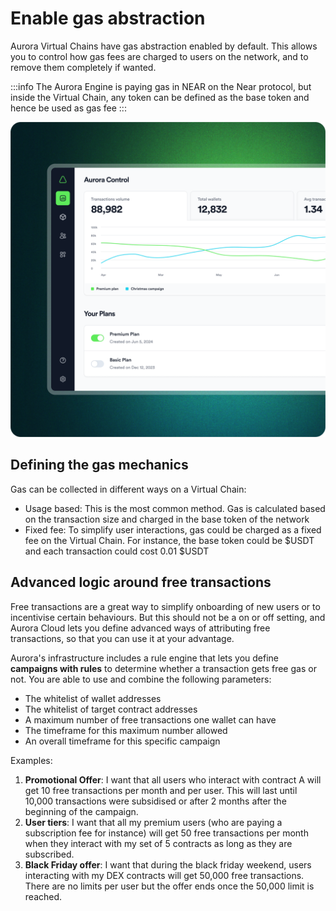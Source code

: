# Enable gas abstraction

Aurora Virtual Chains have gas abstraction enabled by default. This allows you to control how gas fees are charged to users on the network, and to remove them completely if wanted.

:::info
The Aurora Engine is paying gas in NEAR on the Near protocol, but inside the Virtual Chain, any token can be defined as the base token and hence be used as gas fee
:::

![frame827_3](/img/.gitbook/assets/Frame_827_(3).png)

## Defining the gas mechanics

Gas can be collected in different ways on a Virtual Chain:

* Usage based: This is the most common method. Gas is calculated based on the transaction size and charged in the base token of the network
* Fixed fee: To simplify user interactions, gas could be charged as a fixed fee on the Virtual Chain. For instance, the base token could be $USDT and each transaction could cost 0.01 $USDT

## Advanced logic around free transactions

Free transactions are a great way to simplify onboarding of new users or to incentivise certain behaviours. But this should not be a on or off setting, and Aurora Cloud lets you define advanced ways of attributing free transactions, so that you can use it at your advantage.

Aurora's infrastructure includes a rule engine that lets you define **campaigns with rules** to determine whether a transaction gets free gas or not. You are able to use and combine the following parameters:

* The whitelist of wallet addresses
* The whitelist of target contract addresses
* A maximum number of free transactions one wallet can have
* The timeframe for this maximum number allowed
* An overall timeframe for this specific campaign

Examples:

1. **Promotional Offer**: I want that all users who interact with contract A will get 10 free transactions per month and per user. This will last until 10,000 transactions were subsidised or after 2 months after the beginning of the campaign.
2. **User tiers**: I want that all my premium users (who are paying a subscription fee for instance) will get 50 free transactions per month when they interact with my set of 5 contracts as long as they are subscribed.
3. **Black Friday offer**: I want that during the black friday weekend, users interacting with my DEX contracts will get 50,000 free transactions. There are no limits per user but the offer ends once the 50,000 limit is reached.
